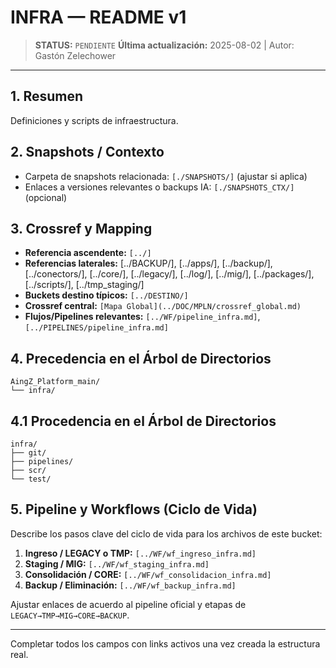 # INFRA — README v1

> **STATUS:** `PENDIENTE`
> **Última actualización:** 2025-08-02 | Autor: Gastón Zelechower

---

## 1. Resumen
Definiciones y scripts de infraestructura.

## 2. Snapshots / Contexto
- Carpeta de snapshots relacionada: `[./SNAPSHOTS/]` (ajustar si aplica)
- Enlaces a versiones relevantes o backups IA: `[./SNAPSHOTS_CTX/]` (opcional)

## 3. Crossref y Mapping
- **Referencia ascendente:** `[../]`
- **Referencias laterales:** [../BACKUP/], [../apps/], [../backup/], [../conectors/], [../core/], [../legacy/], [../log/], [../mig/], [../packages/], [../scripts/], [../tmp_staging/]
- **Buckets destino típicos:** `[../DESTINO/]`
- **Crossref central:** `[Mapa Global](../DOC/MPLN/crossref_global.md)`
- **Flujos/Pipelines relevantes:** `[../WF/pipeline_infra.md]`, `[../PIPELINES/pipeline_infra.md]`

## 4. Precedencia en el Árbol de Directorios
```text
AingZ_Platform_main/
└── infra/
```

## 4.1 Procedencia en el Árbol de Directorios
```text
infra/
├── git/
├── pipelines/
├── scr/
└── test/
```

## 5. Pipeline y Workflows (Ciclo de Vida)
Describe los pasos clave del ciclo de vida para los archivos de este bucket:
1. **Ingreso / LEGACY o TMP:** `[../WF/wf_ingreso_infra.md]`
2. **Staging / MIG:** `[../WF/wf_staging_infra.md]`
3. **Consolidación / CORE:** `[../WF/wf_consolidacion_infra.md]`
4. **Backup / Eliminación:** `[../WF/wf_backup_infra.md]`

Ajustar enlaces de acuerdo al pipeline oficial y etapas de `LEGACY→TMP→MIG→CORE→BACKUP`.

---

Completar todos los campos con links activos una vez creada la estructura real.

